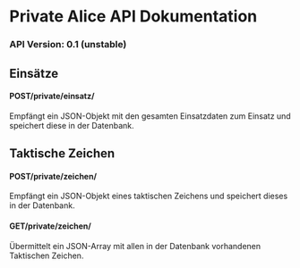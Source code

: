 # Private Alice API Dokumentation
### API Version: 0.1 (unstable)

## Einsätze
#### POST/private/einsatz/
Empfängt ein JSON-Objekt mit den gesamten Einsatzdaten zum Einsatz und speichert diese in der Datenbank.

## Taktische Zeichen
#### POST/private/zeichen/
Empfängt ein JSON-Objekt eines taktischen Zeichens und speichert dieses in der Datenbank.

#### GET/private/zeichen/
Übermittelt ein JSON-Array mit allen in der Datenbank vorhandenen Taktischen Zeichen.
